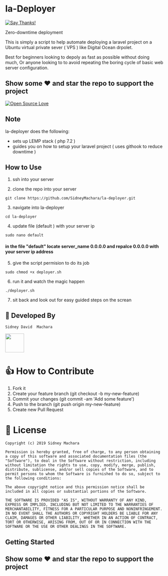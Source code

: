 # la-Deployer 

[![Say Thanks!](https://img.shields.io/badge/Say%20Thanks-!-1EAEDB.svg)](https://saythanks.io/)  

Zero-downtime deployment

This is simply a script to help automate deploying a laravel project on a Ubuntu virtual private sever ( VPS ) like Digital Ocean drpolet.

Best for beginners looking to depoly as fast as possible without doing much, Or anyone looking to to avoid repeating the boring cycle of basic web server configuration.

## Show some :heart: and star the repo to support the project



[![Open Source Love](https://badges.frapsoft.com/os/v1/open-source.svg?v=102)](https://opensource.org/)

## Note
la-deployer does the following:

* sets up LEMP stack  ( php 7.2 )
* guides you on how to setup your laravel project ( uses githook to reduce downtime )


## How to Use 


1. ssh into your server 
  
2. clone the repo into your server
```
git clone https://github.com/SidneyMachara/la-deployer.git
```

3. navigate into la-deployer
```
cd la-deployer
```

4. update file (default ) with your server ip
```
sudo nano default
```
#### in the file "default" locate server_name 0.0.0.0 and repalce 0.0.0.0 with your server ip address 



5. give the script permision to do its job
```
sudo chmod +x deployer.sh
```

6. run it and watch the magic happen
```
./deployer.sh
```

7. sit back and look out for easy guided steps on the screan


## 👨 Developed By

```
Sidney David  Machara
```


<a href="https://www.linkedin.com/in/david-machara-955a94147/"><img src="https://user-images.githubusercontent.com/35039342/55471530-94b34280-5627-11e9-8c0e-6fe86a8406d6.png" width="60"></a>



# 👍 How to Contribute

1. Fork it
2. Create your feature branch (git checkout -b my-new-feature)
3. Commit your changes (git commit -am 'Add some feature')
4. Push to the branch (git push origin my-new-feature)
5. Create new Pull Request

# 📃 License

    Copyright (c) 2019 Sidney Machara

    Permission is hereby granted, free of charge, to any person obtaining a copy of this software and associated documentation files (the "Software"), to deal in the Software without restriction, including without limitation the rights to use, copy, modify, merge, publish, distribute, sublicense, and/or sell copies of the Software, and to permit persons to whom the Software is furnished to do so, subject to the following conditions:

    The above copyright notice and this permission notice shall be included in all copies or substantial portions of the Software.

    THE SOFTWARE IS PROVIDED "AS IS", WITHOUT WARRANTY OF ANY KIND, EXPRESS OR IMPLIED, INCLUDING BUT NOT LIMITED TO THE WARRANTIES OF MERCHANTABILITY, FITNESS FOR A PARTICULAR PURPOSE AND NONINFRINGEMENT. IN NO EVENT SHALL THE AUTHORS OR COPYRIGHT HOLDERS BE LIABLE FOR ANY CLAIM, DAMAGES OR OTHER LIABILITY, WHETHER IN AN ACTION OF CONTRACT, TORT OR OTHERWISE, ARISING FROM, OUT OF OR IN CONNECTION WITH THE SOFTWARE OR THE USE OR OTHER DEALINGS IN THE SOFTWARE.

## Getting Started




## Show some :heart: and star the repo to support the project

